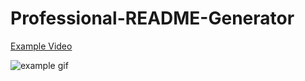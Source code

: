 # Professional-README-Generator

[Example Video](https://drive.google.com/file/d/1VegQT4hDmH7VKQEGS_tOHu_yWJ01IUgB/view?usp=sharing)

![example gif](./assets/example.gif)
